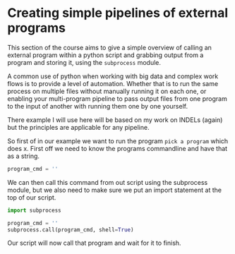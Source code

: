 # Creating simple pipelines of external programs

This section of the course aims to give a simple overview of calling an external program within a python script and grabbing output from a program and storing it, using the ```subprocess``` module.
 
A common use of python when working with big data and complex work flows is to provide a level of automation. Whether that is to run the same process on multiple files without manually running it on each one, or enabling your multi-program pipeline to pass output files from one program to the input of another with running them one by one yourself.
 
There example I will use here will be based on my work on INDELs (again) but the principles are applicable for any pipeline.
 
So first of in our example we want to run the program ```pick a program``` which does x. First off we need to know the programs commandline and have that as a string.

```python
program_cmd = ''
```

We can then call this command from out script using the subprocess module, but we also need to make sure we put an import statement at the top of our script.
 
```python
import subprocess

program_cmd = ''
subprocess.call(program_cmd, shell=True)
```
Our script will now call that program and wait for it to finish.
